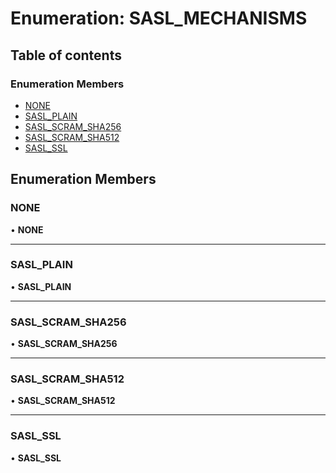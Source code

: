 # Enumeration: SASL\_MECHANISMS

## Table of contents

### Enumeration Members

- [NONE](SASL_MECHANISMS.md#none)
- [SASL\_PLAIN](SASL_MECHANISMS.md#sasl_plain)
- [SASL\_SCRAM\_SHA256](SASL_MECHANISMS.md#sasl_scram_sha256)
- [SASL\_SCRAM\_SHA512](SASL_MECHANISMS.md#sasl_scram_sha512)
- [SASL\_SSL](SASL_MECHANISMS.md#sasl_ssl)

## Enumeration Members

### NONE

• **NONE**

___

### SASL\_PLAIN

• **SASL\_PLAIN**

___

### SASL\_SCRAM\_SHA256

• **SASL\_SCRAM\_SHA256**

___

### SASL\_SCRAM\_SHA512

• **SASL\_SCRAM\_SHA512**

___

### SASL\_SSL

• **SASL\_SSL**
